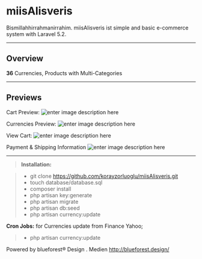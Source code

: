 miisAlisveris
===================


Bismillahhirrahmanirrahim.
miisAlisveris ist simple and basic e-commerce system with Laravel 5.2.

----------

Overview
--------

**36** Currencies, Products with Multi-Categories

----------

Previews
--------
Cart Preview:
![enter image description here](http://s32.postimg.org/dcmh38c5x/Screenshot_from_2016_05_02_17_17_03.png)

Currencies Preview:
![enter image description here](http://s32.postimg.org/51js4lac5/Screenshot_from_2016_05_03_11_31_53.png)

View Cart:
![enter image description here](http://s32.postimg.org/qgbbgb06d/checkout.png)

Payment & Shipping Information
![enter image description here](http://s32.postimg.org/t9xikg04l/information.png)

----------

 
> **Installation:**

> - git clone https://github.com/korayzorluoglu/miisAlisveris.git
> - touch database/database.sql
> - composer install
> - php artisan key:generate
> - php artisan migrate
> - php artisan db:seed
> - php artisan currency:update


 **Cron Jobs:**
for  Currencies update from Finance Yahoo;
> - php artisan currency:update

Powered by blueforest® Design . Medien
http://blueforest.design/
